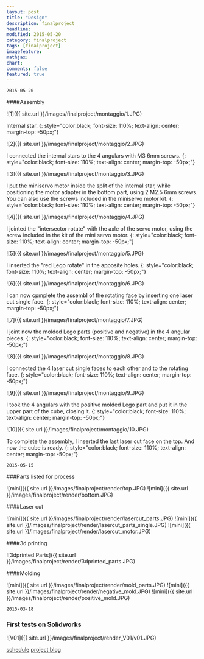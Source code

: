```yaml
---
layout: post
title: "Design"
description: finalproject
headline: 
modified: 2015-05-20
category: finalproject
tags: [finalproject]
imagefeature: 
mathjax: 
chart: 
comments: false
featured: true
---
```


	2015-05-20

####Assembly

![1]({{ site.url }}/images/finalproject/montaggio/1.JPG)

Internal star.
{: style="color:black; font-size: 110%; text-align: center; margin-top: -50px;"}

![2]({{ site.url }}/images/finalproject/montaggio/2.JPG)

I connected the internal stars to the 4 angulars with M3 6mm screws.
{: style="color:black; font-size: 110%; text-align: center; margin-top: -50px;"}

![3]({{ site.url }}/images/finalproject/montaggio/3.JPG)

I put the miniservo motor inside the split of the internal star, while positioning the motor adapter in the bottom part, using 2 M2.5 6mm screws.
You can also use the screws included in the miniservo motor kit.
{: style="color:black; font-size: 110%; text-align: center; margin-top: -50px;"}

![4]({{ site.url }}/images/finalproject/montaggio/4.JPG)

I jointed the "intersector rotate" with the axle of the servo motor, using the screw included in the kit of the mini servo motor.
{: style="color:black; font-size: 110%; text-align: center; margin-top: -50px;"}

![5]({{ site.url }}/images/finalproject/montaggio/5.JPG)

I inserted the "red Lego rotate" in the apposite holes.
{: style="color:black; font-size: 110%; text-align: center; margin-top: -50px;"}

![6]({{ site.url }}/images/finalproject/montaggio/6.JPG)

I can now cpmplete the assembl of the rotating face by inserting one laser cut single face.
{: style="color:black; font-size: 110%; text-align: center; margin-top: -50px;"}

![7]({{ site.url }}/images/finalproject/montaggio/7.JPG)

I joint now the molded Lego parts (positive and negative) in the 4 angular pieces.
{: style="color:black; font-size: 110%; text-align: center; margin-top: -50px;"}

![8]({{ site.url }}/images/finalproject/montaggio/8.JPG)

I connected the 4 laser cut single faces to each other and to the rotating face.
{: style="color:black; font-size: 110%; text-align: center; margin-top: -50px;"}

![9]({{ site.url }}/images/finalproject/montaggio/9.JPG)

I took the 4 angulars with the positive molded Lego part and put it in the upper part of the cube, closing it.
{: style="color:black; font-size: 110%; text-align: center; margin-top: -50px;"}

![10]({{ site.url }}/images/finalproject/montaggio/10.JPG)

To complete the assembly, I inserted the last laser cut face on the top.
And now the cube is ready.
{: style="color:black; font-size: 110%; text-align: center; margin-top: -50px;"}



	2015-05-15

###Parts listed for process

![mini]({{ site.url }}/images/finalproject/render/top.JPG)
![mini]({{ site.url }}/images/finalproject/render/bottom.JPG)

####Laser cut
 
![mini]({{ site.url }}/images/finalproject/render/lasercut_parts.JPG)
![mini]({{ site.url }}/images/finalproject/render/lasercut_parts_single.JPG)
![mini]({{ site.url }}/images/finalproject/render/lasercut_motor.JPG)

####3d printing

![3dprinted Parts]({{ site.url }}/images/finalproject/render/3dprinted_parts.JPG)

####Molding

![mini]({{ site.url }}/images/finalproject/render/mold_parts.JPG)
![mini]({{ site.url }}/images/finalproject/render/negative_mold.JPG)
![mini]({{ site.url }}/images/finalproject/render/positive_mold.JPG)


	2015-03-18

### First tests on Solidworks

![V01]({{ site.url }}/images/finalproject/render_V01/v01.JPG)

<a href="{{ site.url }}/finalproject/schedule/"><span class="tiny button success ">schedule</span></a>
<a href="{{ site.url }}/final_project/"><span class="tiny button success ">project blog</span></a>